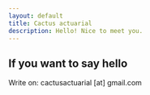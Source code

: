 ```yaml
---
layout: default
title: Cactus actuarial
description: Hello! Nice to meet you.
---
```


## If you want to say hello

Write on: cactusactuarial [at] gmail.com
